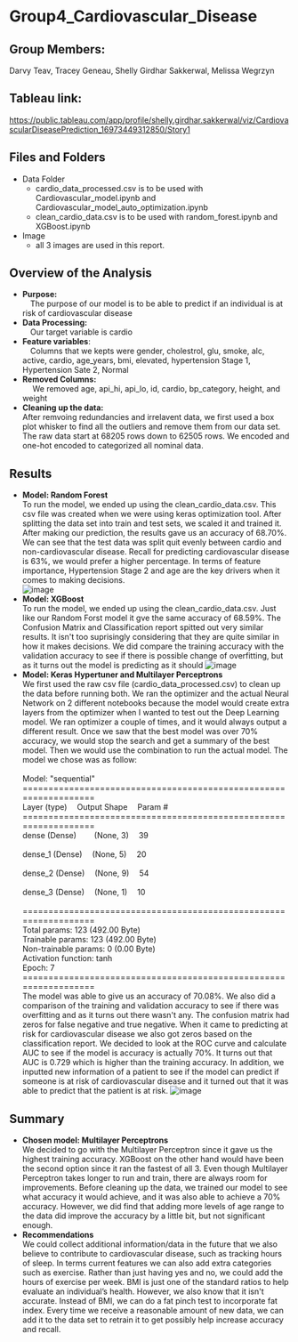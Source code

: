 # Group4_Cardiovascular_Disease

## Group Members:
 Darvy Teav, Tracey Geneau, Shelly Girdhar Sakkerwal, Melissa Wegrzyn

## Tableau link:
https://public.tableau.com/app/profile/shelly.girdhar.sakkerwal/viz/CardiovascularDiseasePrediction_16973449312850/Story1

## Files and Folders
* Data Folder
  * cardio_data_processed.csv is to be used with Cardiovascular_model.ipynb and Cardiovascular_model_auto_optimization.ipynb
  * clean_cardio_data.csv is to be used with random_forest.ipynb and XGBoost.ipynb
* Image
  * all 3 images are used in this report.
 
## Overview of the Analysis 
*  **Purpose:** <br/>
&emsp;The purpose of our model is to be able to predict if an individual is at risk of cardiovascular disease
*  **Data Processing:** <br/>
&emsp;Our target variable is cardio
*  **Feature variables**:<br/>
&emsp;Columns that we kepts were gender, cholestrol, glu, smoke, alc, active, cardio, age_years, bmi, elevated, hypertension Stage 1, Hypertension Sate 2, Normal
*  **Removed Columns:**<br/>
&emsp; We removed age, api_hi, api_lo, id, cardio, bp_category, height, and weight
*  **Cleaning up the data:** <br/>
After remvoing redundancies and irrelavent data, we first used a box plot whisker to find all the outliers and remove them from our data set. The raw data start at 68205 rows down to 62505 rows. We encoded and one-hot encoded to categorized all nominal data. 

## Results 
*  **Model: Random Forest** <br/>
  To run the model, we ended up using the clean_cardio_data.csv. This csv file was created when we were using keras optimization tool. After splitting the data set into train and test sets, we scaled it and trained it. After making our prediction, the results gave us an accuracy of 68.70%. We can see that the test data was split quit evenly between cardio and non-cardiovascular disease. Recall for predicting cardiovascular disease is 63%, we would prefer a higher percentage. In terms of feature importance, Hypertension Stage 2 and age are the key drivers when it comes to making decisions.  
![image](https://github.com/Dav5T/Group4_Cardiovascular_Disease/assets/130593953/49b11f38-3031-4045-b716-6ca1842e2dbd)
*  **Model: XGBoost** <br/>
 To run the model, we ended up using the clean_cardio_data.csv. Just like our Random Forst model it gve the same accuracy of 68.59%. The Confusion Matrix and Classification report spitted out very similar results. It isn't too suprisingly considering that they are quite similar in how it makes decisions. We did compare the training accuracy with the validation accuracy to see if there is possible change of overfitting, but as it turns out the model is predicting as it should 
![image](https://github.com/Dav5T/Group4_Cardiovascular_Disease/assets/130593953/e99f4b8b-205e-4196-9f37-a9a89f24a09c)
*  **Model: Keras Hypertuner and Multilayer Perceptrons** <br/>
We first used the raw csv file (cardio_data_processed.csv) to clean up the data before running both. We ran the optimizer and the actual Neural Network on 2 different notebooks because the model would create extra layers from the optimizer when I wanted to test out the Deep Learning model. We ran optimizer a couple of times, and it would always output a different result. Once we saw that the best model was over 70% accuracy, we would stop the search and get a summary of the best model. Then we would use the combination to run the actual model. The model we chose was as follow:<br/><br/>
Model: "sequential"<br/>
=================================================================<br/>
 Layer (type)&emsp;              Output Shape&emsp;      Param #   <br/>
 =================================================================<br/>
 dense (Dense)&emsp;&emsp;         (None, 3)&emsp;                 39<br/>                                                                        
 dense_1 (Dense)&emsp;             (None, 5)&emsp;                 20<br/>                                                                    
 dense_2 (Dense)&emsp;             (None, 9)&emsp;                 54 <br/>                                                                   
 dense_3 (Dense)&emsp;             (None, 1)&emsp;                 10 <br/>                                                                    
=================================================================<br/>
Total params: 123 (492.00 Byte)<br/>
Trainable params: 123 (492.00 Byte)<br/>
Non-trainable params: 0 (0.00 Byte)<br/>
Activation function: tanh<br/>
Epoch: 7<br/>
=================================================================<br/>
The model was able to give us an accuracy of 70.08%. We also did a comparison of the training and validation accuracy to see if there was overfitting and as it turns out there wasn't any.
The confusion matrix had zeros for false negative and true negative. When it came to predicting at risk for cardiovascular disease we also got zeros based on the classification report. We decided to look at the ROC curve and calculate AUC to see if the model is accuracy is actually 70%. It turns out that AUC is 0.729 which is higher than the training accuracy. In addition, we inputted new information of a patient to see if the model can predict if someone is at risk of cardiovascular disease and it turned out that it was able to predict that the patient is at risk.
![image](https://github.com/Dav5T/Group4_Cardiovascular_Disease/assets/130593953/e0bfd29c-489a-4e6e-a1d5-4af232548682)

## Summary
* **Chosen model: Multilayer Perceptrons**<br/>
We decided to go with the Multilayer Perceptron since it gave us the highest training accuracy. XGBoost on the other hand would have been the second option since it ran the fastest of all 3. Even though Multilayer Perceptron takes longer to run and train, there are always room for improvements. Before cleaning up the data, we trained our model to see what accuracy it would achieve, and it was also able to achieve a 70% accuracy. However, we did find that adding more levels of age range to the data did improve the accuracy by a little bit, but not significant enough.<br/>
* **Recommendations**<br/>
We could collect additional information/data in the future that we also believe to contribute to cardiovascular disease, such as tracking hours of sleep. In terms current features we can also add extra categories such as exercise. Rather than just having yes and no, we could add the hours of exercise per week. BMI is just one of the standard ratios to help evaluate an individual’s health. However, we also know that it isn't accurate. Instead of BMI, we can do a fat pinch test to incorporate fat index. Every time we receive a reasonable amount of new data, we can add it to the data set to retrain it to get possibly help increase accuracy and recall.

